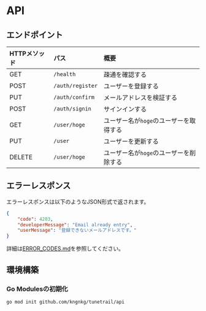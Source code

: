 # API

## エンドポイント

| HTTPメソッド  | パス              | 概要                                   |
| :----------- | :--------------- | :------------------------------------- |
| GET          | `/health`        | 疎通を確認する                         |
| POST         | `/auth/register` | ユーザーを登録する                     |
| PUT          | `/auth/confirm`  | メールアドレスを検証する                     |
| POST         | `/auth/signin`   | サインインする                     |
| GET          | `/user/hoge`     | ユーザー名が`hoge`のユーザーを取得する |
| PUT          | `/user`          | ユーザーを更新する                     |
| DELETE       | `/user/hoge`     | ユーザー名が`hoge`のユーザーを削除する |

## エラーレスポンス

エラーレスポンスは以下のようなJSON形式で返されます。

```json
{
    "code": 4203,
    "developerMessage": "Email already entry",
    "userMessage": "登録できないメールアドレスです。"
}
```

詳細は[ERROR_CODES.md](docs/ERROR_CODES.md)を参照してください。

## 環境構築
### Go Modulesの初期化

```
go mod init github.com/kngnkg/tunetrail/api
```
